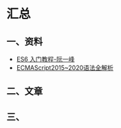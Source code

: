 # 汇总

## 一、资料

- [ES6 入门教程-阮一峰](https://es6.ruanyifeng.com/)
- [ECMAScript2015~2020语法全解析](http://es.xiecheng.live/)

## 二、文章



## 三、

